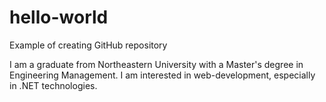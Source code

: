 # hello-world
Example of creating GitHub repository

I am a graduate from Northeastern University with a Master's degree in Engineering Management. I am interested in web-development, especially in .NET technologies.
